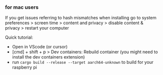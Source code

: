 ### for mac users

If you get issues referring to hash mismatches when installing go to system preferences > screen time >  content and privacy > disable content & privacy > restart your computer


Quick tutorial: 

- Open in VScode (or cursor)
- [cmd] + shift + p >  Dev containers: Rebuild container (you might need to install the dev containers extension)
- run `cargo build --release --target aarch64-unknown` to build for your raspberry pi
